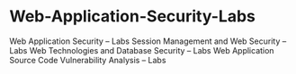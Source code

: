 # Web-Application-Security-Labs
Web Application Security – Labs  Session Management and Web Security – Labs  Web Technologies and Database Security – Labs  Web Application Source Code Vulnerability Analysis – Labs

